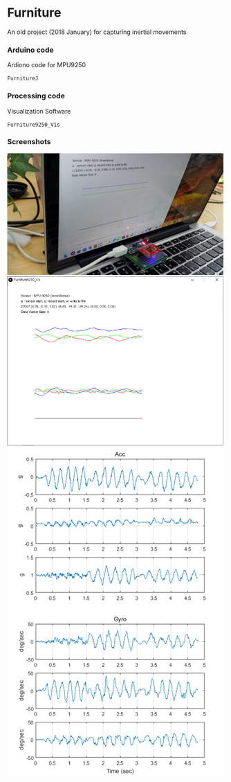 # Furniture
An old project (2018 January) for capturing inertial movements


### Arduino code
Ardiono code for MPU9250 

```
FurnitureJ
```

### Processing code
Visualization Software
```
Furniture9250_Vis
```

### Screenshots
<img src='images/20180102_182238_.jpg' width=500px/>

<img src='images/2021-03-17.png' width=500px/>


<img src='images/untitled1.png' width=560px/>

<img src='images/untitled2.png' width=560px/>
